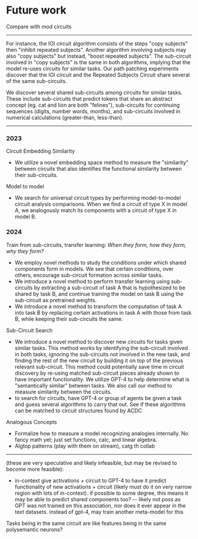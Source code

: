 # Future work

Compare with mod circuits

---

For instance, the IOI circuit algorithm consists of the steps "copy subjects" then "inhibit repeated subjects". Another algorithm involving subjects may also "copy subjects" but instead, "boost repeated subjects". The sub-circuit involved in "copy subjects" is the same in both algorithms, implying that the model re-uses circuits for similar tasks. Our path patching experiments discover that the IOI circuit and the Repeated Subjects Circuit share several of the same sub-circuits.

We discover several shared sub-circuits among circuits for similar tasks. These include sub-circuits that predict tokens that share an abstract concept (eg. cat and lion are both "felines"), sub-circuits for continuing sequences (digits, number words, months), and sub-circuits involved in numerical calculations (greater-than, less-than).

---

### 2023

Circuit Embedding Similarity

- We utilize a novel embedding space method to measure the "similarity" between circuits that also identifies the functional similarity between their sub-circuits.

Model to model

- We search for universal circuit types by performing model-to-model circuit analysis comparisons. When we find a circuit of type X in model A, we analogously match its components with a circuit of type X in model B.

### 2024

Train from sub-circuits, transfer learning: *When they form, how they form, why they form?*

- We employ novel methods to study the conditions under which shared components form in models. We see that certain conditions, over others, encourage sub-circuit formation across similar tasks.
- We introduce a novel method to perform transfer learning using sub-circuits by extracting a sub-circuit of task A that is hypothesized to be shared by task B, and continue training the model on task B using the sub-circuit as pretrained weights.
- We introduce a novel method to transform the computation of task A into task B by replacing certain activations in task A with those from task B, while keeping their sub-circuits the same.

Sub-Circuit Search

- We introduce a novel method to discover new circuits for tasks given similar tasks. This method works by identifying the sub-circuit involved in both tasks, ignoring the sub-circuits not involved in the new task, and finding the rest of the new circuit by building it on top of the previous relevant sub-circuit. This method could potentially save time in circuit discovery by re-using matched sub-circuit pieces already shown to have important functionality. We utilize GPT-4 to help determine what is "semantically similar" between tasks. We also call our method to measure similarity between the circuits.
- to search for circuits, have GPT-4 or group of agents be given a task and guess several algorithms to carry that out. See if these algorithms can be matched to circuit structures found by ACDC

Analogous Concepts

- Formalize how to measure a model recognizing analogies internally. No fancy math yet; just set functions, calc, and linear algebra.
- Algtop patterns (play with them on stream), catg th collab

---

(these are very speculative and likely infeasible, but may be revised to become more feasible):

- in-context give activations + circuit to GPT-4 to have it predict functionality of new activations + circuit (likely must do it on very narrow region with lots of in-context). if possible to some degree, this means it may be able to predict shared components too? -- likely not poss as GPT was not trained on this association, nor does it ever appear in the text datasets. instead of gpt-4, may train another meta-model for this

Tasks being in the same circuit are like features being in the same polysemantic neurons?